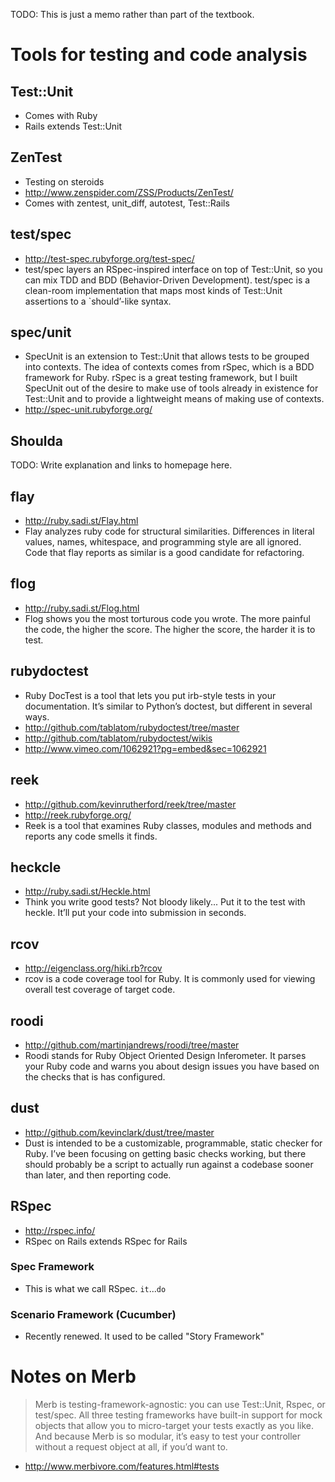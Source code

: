 TODO: This is just a memo rather than part of the textbook.

# Tools for testing and code analysis

## Test::Unit

* Comes with Ruby
* Rails extends Test::Unit

## ZenTest

* Testing on steroids
* <http://www.zenspider.com/ZSS/Products/ZenTest/>
* Comes with zentest, unit\_diff, autotest, Test::Rails

## test/spec

* <http://test-spec.rubyforge.org/test-spec/>
* test/spec layers an RSpec-inspired interface on top of Test::Unit, so you can mix TDD and BDD (Behavior-Driven Development). test/spec is a clean-room implementation that maps most kinds of Test::Unit assertions to a `should’-like syntax.

## spec/unit

* SpecUnit is an extension to Test::Unit that allows tests to be grouped into contexts. The idea of contexts comes from rSpec, which is a BDD framework for Ruby. rSpec is a great testing framework, but I built SpecUnit out of the desire to make use of tools already in existence for Test::Unit and to provide a lightweight means of making use of contexts.
* <http://spec-unit.rubyforge.org/>

## Shoulda

TODO: Write explanation and links to homepage here.

## flay

* <http://ruby.sadi.st/Flay.html>
* Flay analyzes ruby code for structural similarities. Differences in literal values, names, whitespace, and programming style are all ignored. Code that flay reports as similar is a good candidate for refactoring.


## flog

* <http://ruby.sadi.st/Flog.html>
* Flog shows you the most torturous code you wrote. The more painful the code, the higher the score. The higher the score, the harder it is to test.

## rubydoctest

* Ruby DocTest is a tool that lets you put irb-style tests in your documentation. It’s similar to Python’s doctest, but different in several ways.
* <http://github.com/tablatom/rubydoctest/tree/master>
* <http://github.com/tablatom/rubydoctest/wikis>
* <http://www.vimeo.com/1062921?pg=embed&sec=1062921>

## reek

* <http://github.com/kevinrutherford/reek/tree/master>
* <http://reek.rubyforge.org/>
* Reek is a tool that examines Ruby classes, modules and methods and reports any code smells it finds.

## heckcle

* <http://ruby.sadi.st/Heckle.html>
* Think you write good tests? Not bloody likely... Put it to the test with heckle. It’ll put your code into submission in seconds.


## rcov

* <http://eigenclass.org/hiki.rb?rcov>
* rcov is a code coverage tool for Ruby. It is commonly used for viewing overall test coverage of target code.

## roodi

* <http://github.com/martinjandrews/roodi/tree/master>
* Roodi stands for Ruby Object Oriented Design Inferometer.  It parses your Ruby code and warns you about design issues you have based on the checks that is has configured.

## dust

* <http://github.com/kevinclark/dust/tree/master>
* Dust is intended to be a customizable, programmable, static checker for Ruby. I’ve been focusing on getting basic checks working, but there should probably be a script to actually run against a codebase sooner than later, and then reporting code.

## RSpec

* <http://rspec.info/>
* RSpec on Rails extends RSpec for Rails

### Spec Framework

* This is what we call RSpec. `it`...`do`

### Scenario Framework (Cucumber)

* Recently renewed. It used to be called "Story Framework"

# Notes on Merb

>Merb is testing-framework-agnostic: you can use Test::Unit, Rspec, or test/spec. All three testing frameworks have built-in support for mock objects that allow you to micro-target your tests exactly as you like. And because Merb is so modular, it’s easy to test your controller without a request object at all, if you’d want to.

* <http://www.merbivore.com/features.html#tests>
